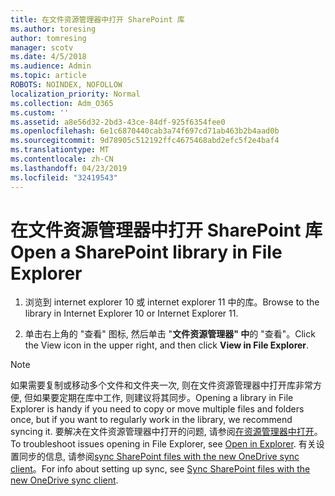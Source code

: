 ```yaml
---
title: 在文件资源管理器中打开 SharePoint 库
ms.author: toresing
author: tomresing
manager: scotv
ms.date: 4/5/2018
ms.audience: Admin
ms.topic: article
ROBOTS: NOINDEX, NOFOLLOW
localization_priority: Normal
ms.collection: Adm_O365
ms.custom: ''
ms.assetid: a8e56d32-2bd3-43ce-84df-925f6354fee0
ms.openlocfilehash: 6e1c6870440cab3a74f697cd71ab463b2b4aad0b
ms.sourcegitcommit: 9d78905c512192ffc4675468abd2efc5f2e4baf4
ms.translationtype: MT
ms.contentlocale: zh-CN
ms.lasthandoff: 04/23/2019
ms.locfileid: "32419543"
---
```

# <a name="open-a-sharepoint-library-in-file-explorer"></a><span data-ttu-id="a4d6d-102">在文件资源管理器中打开 SharePoint 库</span><span class="sxs-lookup"><span data-stu-id="a4d6d-102">Open a SharePoint library in File Explorer</span></span>

1. <span data-ttu-id="a4d6d-103">浏览到 internet explorer 10 或 internet explorer 11 中的库。</span><span class="sxs-lookup"><span data-stu-id="a4d6d-103">Browse to the library in Internet Explorer 10 or Internet Explorer 11.</span></span> 
    
2. <span data-ttu-id="a4d6d-104">单击右上角的 "查看" 图标, 然后单击 "**文件资源管理器" 中**的 "查看"。</span><span class="sxs-lookup"><span data-stu-id="a4d6d-104">Click the View icon in the upper right, and then click **View in File Explorer**.</span></span>
    
> [!NOTE]
> <span data-ttu-id="a4d6d-105">如果需要复制或移动多个文件和文件夹一次, 则在文件资源管理器中打开库非常方便, 但如果要定期在库中工作, 则建议将其同步。</span><span class="sxs-lookup"><span data-stu-id="a4d6d-105">Opening a library in File Explorer is handy if you need to copy or move multiple files and folders once, but if you want to regularly work in the library, we recommend syncing it.</span></span> <span data-ttu-id="a4d6d-106">要解决在文件资源管理器中打开的问题, 请参阅[在资源管理器中打开](https://go.microsoft.com/fwlink/?linkid=871665)。</span><span class="sxs-lookup"><span data-stu-id="a4d6d-106">To troubleshoot issues opening in File Explorer, see [Open in Explorer](https://go.microsoft.com/fwlink/?linkid=871665).</span></span> <span data-ttu-id="a4d6d-107">有关设置同步的信息, 请参阅[sync SharePoint files with the new OneDrive sync client](https://go.microsoft.com/fwlink/?linkid=871666)。</span><span class="sxs-lookup"><span data-stu-id="a4d6d-107">For info about setting up sync, see [Sync SharePoint files with the new OneDrive sync client](https://go.microsoft.com/fwlink/?linkid=871666).</span></span> 
  

